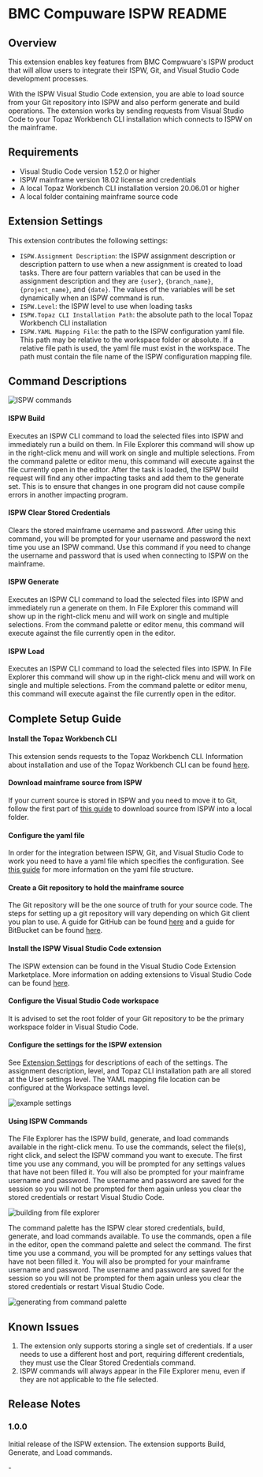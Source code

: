 # BMC Compuware ISPW README

## Overview

This extension enables key features from BMC Compwuare's ISPW product that will allow users to integrate their ISPW, Git, and Visual Studio Code development processes.

With the ISPW Visual Studio Code extension, you are able to load source from your Git repository into ISPW and also perform generate and build operations. The extension works by sending requests from Visual Studio Code to your Topaz Workbench CLI installation which connects to ISPW on the mainframe.

## Requirements

- Visual Studio Code version 1.52.0 or higher
- ISPW mainframe version 18.02 license and credentials
- A local Topaz Workbench CLI installation version 20.06.01 or higher
- A local folder containing mainframe source code

## Extension Settings

This extension contributes the following settings:

- `ISPW.Assignment Description`: the ISPW assignment description or description pattern to use when a new assignment is created to load tasks. There are four pattern variables that can be used in the assignment description and they are `{user}`, `{branch_name}`, `{project_name}`, and `{date}`. The values of the variables will be set dynamically when an ISPW command is run.
- `ISPW.Level`: the ISPW level to use when loading tasks
- `ISPW.Topaz CLI Installation Path`: the absolute path to the local Topaz Workbench CLI installation
- `ISPW.YAML Mapping File`: the path to the ISPW configuration yaml file. This path may be relative to the workspace folder or absolute. If a relative file path is used, the yaml file must exist in the workspace. The path must contain the file name of the ISPW configuration mapping file.

## Command Descriptions

![ISPW commands](media/ISPW-commands.png)

#### ISPW Build

Executes an ISPW CLI command to load the selected files into ISPW and immediately run a build on them. In File Explorer this command will show up in the right-click menu and will work on single and multiple selections. From the command palette or editor menu, this command will execute against the file currently open in the editor. After the task is loaded, the ISPW build request will find any other impacting tasks and add them to the generate set. This is to ensure that changes in one program did not cause compile errors in another impacting program.

#### ISPW Clear Stored Credentials

Clears the stored mainframe username and password. After using this command, you will be prompted for your username and password the next time you use an ISPW command. Use this command if you need to change the username and password that is used when connecting to ISPW on the mainframe.

#### ISPW Generate

Executes an ISPW CLI command to load the selected files into ISPW and immediately run a generate on them. In File Explorer this command will show up in the right-click menu and will work on single and multiple selections. From the command palette or editor menu, this command will execute against the file currently open in the editor.

#### ISPW Load

Executes an ISPW CLI command to load the selected files into ISPW. In File Explorer this command will show up in the right-click menu and will work on single and multiple selections. From the command palette or editor menu, this command will execute against the file currently open in the editor.

## Complete Setup Guide

#### Install the Topaz Workbench CLI

This extension sends requests to the Topaz Workbench CLI. Information about installation and use of the Topaz Workbench CLI can be found [here](https://devops.api.compuware.com/apis/topaz_cli.html#workspace).

#### Download mainframe source from ISPW

If your current source is stored in ISPW and you need to move it to Git, follow the first part of [this guide](https://devops.api.compuware.com/guidelines/ispw/GIT_to_ISPW_Integration_Tutorial.html#set-up-a-git-project-with-the-source-yaml-file-and-jenkinsfile-and-set-up-a-jenkins-multibranch-pipeline-2) to download source from ISPW into a local folder.

#### Configure the yaml file

In order for the integration between ISPW, Git, and Visual Studio Code to work you need to have a yaml file which specifies the configuration. See [this guide](https://devops.api.compuware.com/guidelines/ispw/Git%20to%20ISPW%20Integration%20-%20The%20ISPW%20YAML%20Configuration%20File.html#git-to-ispw-integration-the-ispw-yaml-configuration-file) for more information on the yaml file structure.

#### Create a Git repository to hold the mainframe source

The Git repository will be the one source of truth for your source code. The steps for setting up a git repository will vary depending on which Git client you plan to use. A guide for GitHub can be found [here](https://docs.github.com/en/github/importing-your-projects-to-github/adding-an-existing-project-to-github-using-the-command-line) and a guide for BitBucket can be found [here](https://www.atlassian.com/git/tutorials/setting-up-a-repository).

#### Install the ISPW Visual Studio Code extension

The ISPW extension can be found in the Visual Studio Code Extension Marketplace. More information on adding extensions to Visual Studio Code can be found [here](https://code.visualstudio.com/docs/introvideos/extend).

#### Configure the Visual Studio Code workspace

It is advised to set the root folder of your Git repository to be the primary workspace folder in Visual Studio Code.

#### Configure the settings for the ISPW extension

See [Extension Settings](#extension-settings) for descriptions of each of the settings. The assignment description, level, and Topaz CLI installation path are all stored at the User settings level. The YAML mapping file location can be configured at the Workspace settings level.

![example settings](media/example-settings.png)

#### Using ISPW Commands

The File Explorer has the ISPW build, generate, and load commands available in the right-click menu. To use the commands, select the file(s), right click, and select the ISPW command you want to execute. The first time you use any command, you will be prompted for any settings values that have not been filled it. You will also be prompted for your mainframe username and password. The username and password are saved for the session so you will not be prompted for them again unless you clear the stored credentials or restart Visual Studio Code.

![building from file explorer](media/file-explorer-action.gif)

The command palette has the ISPW clear stored credentials, build, generate, and load commands available. To use the commands, open a file in the editor, open the command palette and select the command. The first time you use a command, you will be prompted for any settings values that have not been filled it. You will also be prompted for your mainframe username and password. The username and password are saved for the session so you will not be prompted for them again unless you clear the stored credentials or restart Visual Studio Code.

![generating from command palette](media/command-palette-action.gif)

## Known Issues

1. The extension only supports storing a single set of credentials. If a user needs to use a different host and port, requiring different credentials, they must use the Clear Stored Credentials command.
2. ISPW commands will always appear in the File Explorer menu, even if they are not applicable to the file selected.

## Release Notes

### 1.0.0

Initial release of the ISPW extension. The extension supports Build, Generate, and Load commands.

[//]: # ( Visual Studio Code's Markdown Support : http://code.visualstudio.com/docs/languages/markdown)
[//]: # (Markdown Syntax Reference: https://help.github.com/articles/markdown-basics/)

\-